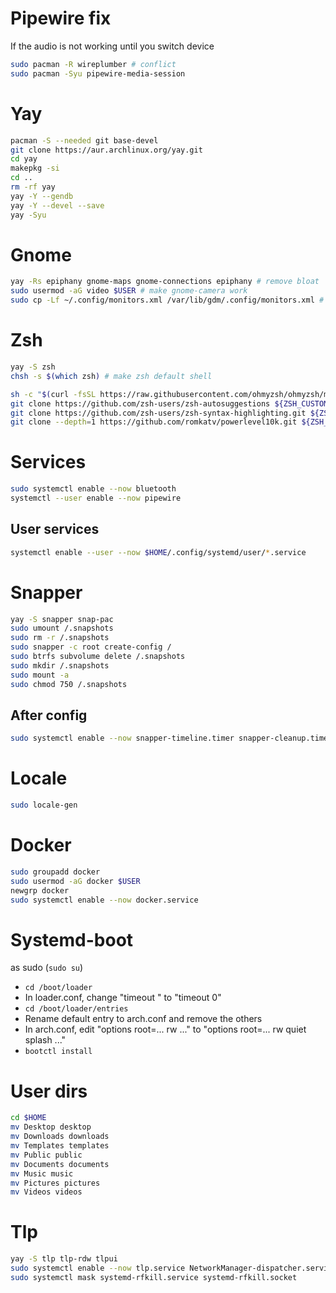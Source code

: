 # Pipewire fix

If the audio is not working until you switch device

```sh
sudo pacman -R wireplumber # conflict
sudo pacman -Syu pipewire-media-session
```

# Yay

```sh
pacman -S --needed git base-devel
git clone https://aur.archlinux.org/yay.git
cd yay
makepkg -si
cd ..
rm -rf yay
yay -Y --gendb
yay -Y --devel --save
yay -Syu
```

# Gnome

```sh
yay -Rs epiphany gnome-maps gnome-connections epiphany # remove bloat
sudo usermod -aG video $USER # make gnome-camera work
sudo cp -Lf ~/.config/monitors.xml /var/lib/gdm/.config/monitors.xml # copy monitors config to root
```

# Zsh

```sh
yay -S zsh
chsh -s $(which zsh) # make zsh default shell

sh -c "$(curl -fsSL https://raw.githubusercontent.com/ohmyzsh/ohmyzsh/master/tools/install.sh)" # oh-my-zsh
git clone https://github.com/zsh-users/zsh-autosuggestions ${ZSH_CUSTOM:-~/.oh-my-zsh/custom}/plugins/zsh-autosuggestions # zsh-autosuggestions
git clone https://github.com/zsh-users/zsh-syntax-highlighting.git ${ZSH_CUSTOM:-~/.oh-my-zsh/custom}/plugins/zsh-syntax-highlighting # zsh-syntax-highlighting
git clone --depth=1 https://github.com/romkatv/powerlevel10k.git ${ZSH_CUSTOM:-$HOME/.oh-my-zsh/custom}/themes/powerlevel10k # p10k
```

# Services

```sh
sudo systemctl enable --now bluetooth
systemctl --user enable --now pipewire
```

## User services

```sh
systemctl enable --user --now $HOME/.config/systemd/user/*.service
```

# Snapper

```sh
yay -S snapper snap-pac
sudo umount /.snapshots
sudo rm -r /.snapshots
sudo snapper -c root create-config /
sudo btrfs subvolume delete /.snapshots
sudo mkdir /.snapshots
sudo mount -a
sudo chmod 750 /.snapshots
```

## After config

```sh
sudo systemctl enable --now snapper-timeline.timer snapper-cleanup.timer
```

# Locale

```sh
sudo locale-gen
```

# Docker

```sh
sudo groupadd docker
sudo usermod -aG docker $USER
newgrp docker
sudo systemctl enable --now docker.service
```

# Systemd-boot

as sudo (`sudo su`)
- `cd /boot/loader`
- In loader.conf, change "timeout <x>" to "timeout 0"
- `cd /boot/loader/entries`
- Rename default entry to arch.conf and remove the others
- In arch.conf, edit "options root=... rw ..." to "options root=... rw quiet splash ..."
- `bootctl install`


# User dirs

```sh
cd $HOME
mv Desktop desktop
mv Downloads downloads
mv Templates templates
mv Public public
mv Documents documents
mv Music music
mv Pictures pictures
mv Videos videos
```

# Tlp

```sh
yay -S tlp tlp-rdw tlpui
sudo systemctl enable --now tlp.service NetworkManager-dispatcher.service
sudo systemctl mask systemd-rfkill.service systemd-rfkill.socket
```
